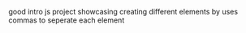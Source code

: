 good intro js project showcasing creating different elements by uses commas to seperate each element